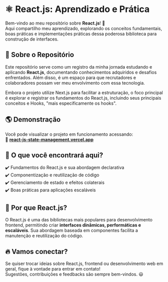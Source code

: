 # ⚛️ React.js: Aprendizado e Prática

Bem-vindo ao meu repositório sobre **React.js**! 🚀  
Aqui compartilho meu aprendizado, explorando os conceitos fundamentais, boas práticas e implementações práticas dessa poderosa biblioteca para construção de interfaces.

## 🧐 Sobre o Repositório

Este repositório serve como um registro da minha jornada estudando e aplicando **React.js**, documentando conhecimentos adquiridos e desafios enfrentados. Além disso, é um espaço para que recrutadores e colaboradores possam ver meu envolvimento com essa tecnologia.

Embora o projeto utilize Next.js para facilitar a estruturação, o foco principal é explorar e registrar os fundamentos do React.js, incluindo seus principais conceitos e Hooks, "mais especificamente os hooks".

## 🌎 Demonstração

Você pode visualizar o projeto em funcionamento acessando:  
🔗 **[react-js-state-management.vercel.app](https://react-js-state-management.vercel.app)**  

## 📂 O que você encontrará aqui?

✔️ Fundamentos do React.js e sua abordagem declarativa  
✔️ Componentização e reutilização de código  
✔️ Gerenciamento de estado e efeitos colaterais  
✔️ Boas práticas para aplicações escaláveis  

## 🚀 Por que React.js?

O React.js é uma das bibliotecas mais populares para desenvolvimento frontend, permitindo criar **interfaces dinâmicas, performáticas e escaláveis**. Sua abordagem baseada em componentes facilita a manutenção e reutilização do código.

## 🔥 Vamos conectar?

Se quiser trocar ideias sobre React.js, frontend ou desenvolvimento web em geral, fique à vontade para entrar em contato!  
Sugestões, contribuições e feedbacks são sempre bem-vindos. 😃
